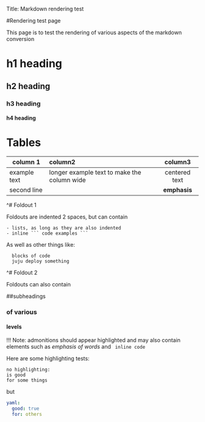 Title: Markdown rendering test  

#Rendering test page

This page is to test the rendering of various aspects of the markdown conversion

# h1 heading
## h2 heading
### h3 heading
#### h4 heading

# Tables

| column 1 | column2 | column3 |
|----------|:--------|:-------:|
|example text | longer example text to make the column wide | centered text|
|second line|| **emphasis** |

^# Foldout 1

  Foldouts are indented 2 spaces, but can contain

    - lists, as long as they are also indented
    - inline ``` code examples ```
  
  As well as other things like:
  

      blocks of code
      juju deploy something
  

^# Foldout 2

  Foldouts can also contain
  
  ##subheadings

  ### of various

  #### levels

!!! Note: admonitions should appear highlighted and may also contain elements
such as _emphasis of words_ and ``` inline code```

Here are some highlighting tests:

```no-highlight
no highlighting:
is good
for some things
```

but

```yaml
yaml:
  good: true
  for: others
```


